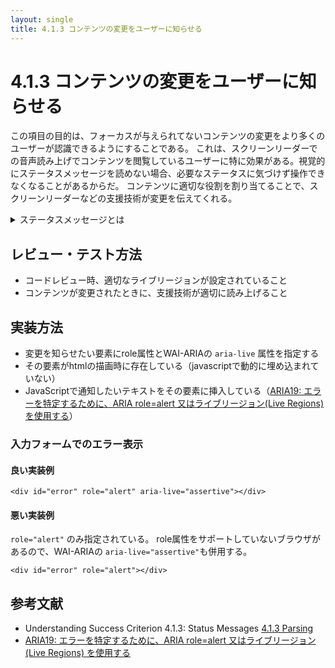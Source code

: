 ```yaml
---
layout: single
title: 4.1.3 コンテンツの変更をユーザーに知らせる
---
```


# 4.1.3 コンテンツの変更をユーザーに知らせる

この項目の目的は、フォーカスが与えられてないコンテンツの変更をより多くのユーザーが認識できるようにすることである。
これは、スクリーンリーダーでの音声読み上げでコンテンツを閲覧しているユーザーに特に効果がある。視覚的にステータスメッセージを読めない場合、必要なステータスに気づけず操作できなくなることがあるからだ。
コンテンツに適切な役割を割り当てることで、スクリーンリーダーなどの支援技術が変更を伝えてくれる。

<details>
<summary>ステータスメッセージとは</summary>
コンテンツへのアクションの成功や結果、処理の進行状況やエラー情報など。
なお、コンテキストの変化はステータスではない。

検索結果表示画面を例にした場合、

- 検索結果が表示される

は、コンテキストの変化に関する情報になるため、ステータスメッセージには含まれない。

- 検索実行のアクション後に表示される「検索中…」というテキスト
- 検索実行エラー時の「検索キーワードに記号は含めません」というエラーテキスト

などステータスのについて表示されるテキストはステータスメッセージに含まれる
</details>

## レビュー・テスト方法

- コードレビュー時、適切なライブリージョンが設定されていること
- コンテンツが変更されたときに、支援技術が適切に読み上げること

## 実装方法

- 変更を知らせたい要素にrole属性とWAI-ARIAの `aria-live` 属性を指定する
- その要素がhtmlの描画時に存在している（javascriptで動的に埋め込まれていない）
- JavaScriptで通知したいテキストをその要素に挿入している（[ARIA19: エラーを特定するために、ARIA role=alert 又はライブリージョン(Live Regions)を使用する](https://waic.jp/docs/WCAG-TECHS/ARIA19.html)）

### 入力フォームでのエラー表示

#### 良い実装例

```
<div id="error" role="alert" aria-live="assertive"></div>
```

#### 悪い実装例

`role="alert"` のみ指定されている。
role属性をサポートしていないブラウザがあるので、WAI-ARIAの `aria-live="assertive"`も併用する。


```
<div id="error" role="alert"></div>
```


## 参考文献
- Understanding Success Criterion 4.1.3: Status Messages [4.1.3 Parsing](https://www.w3.org/WAI/WCAG21/Understanding/status-messages.html)
- [ARIA19: エラーを特定するために、ARIA role=alert 又はライブリージョン (Live Regions) を使用する](https://waic.jp/docs/WCAG-TECHS/ARIA19.html)
